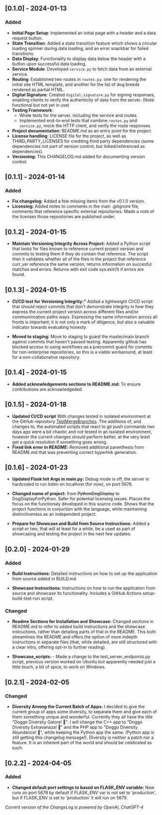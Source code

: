 ## [0.1.0] - 2024-01-13

### Added

- **Initial Page Setup**: Implemented an initial page with a header and a data request button.
- **State Transition**: Added a state transition feature which shows a circular loading spinner during data loading, and an error snackbar for failed transitions.
- **Data Display**: Functionality to display data below the header with a button upon successful data loading.
- **Service Module**: Developed `service.py` to fetch data from an external service.
- **Routing**: Established two routes in `routes.py`: one for rendering the initial site HTML template, and another for the list of dog breeds rendered as partial HTML.
- **Digital Signature**: Created `digital_signature.py` for signing responses, enabling clients to verify the authenticity of data from the server. (Note: functional but not yet in use)
- **Testing Framework**: 
  - Wrote tests for the server, including the service and routes.
  - Implemented end-to-end tests that combine `routes.py` and `service.py`, mock the HTTP client, and verify the route responses.
- **Project documentation**: README.md as an entry point for the project.
- **License handling**: LICENSE file for the project, as well as THIRD_PARTY_LICENSES for crediting third party dependencies (some dependencies not part of version control, but linked/referenced as dependencies).
- **Versioning:** This CHANGELOG.md added for documenting version control.

## [0.1.1] - 2024-01-14

### Added

- **Fix changelog:** Added a few missing items from the v0.1.0 version.
- **Licensing:** Added notes to comments in the main .gitignore file, comments that reference specific external repositories. Made a note of the licenses those repositories are published under.

## [0.1.2] - 2024-01-15

- **Maintain Versioning Integrity Across Project:**  Added a Python script that looks for files known to reference current project version and commits to testing them if they do contain that reference. The script then it validates whether all of the files in the project that reference curr_ver reference the same version, returns information on succesful matches and errors. Returns with exit code sys.exit(1) if errors are found.

## [0.1.3] - 2024-01-15

- **CI/CD test for Versioning Integrity:"** Added a lightweight CI/CD script that should reject commits that don't demonstrate integrity in how they express the current project version across different files and/or communincation paths ways. Expressing the same information across all fronts is important; it is not only a mark of diligence, but also a valuable indicator towards evaluating honesty.

- **Moved to staging:** Move to staging to guard the master/main branch against commits that haven't passed testing. Apparently github has blocked access to using workflows as a precommit guard for commits for non-enterprise repositories, so this is a viable workaround, at least for a non-collaborative repository.

## [0.1.4] - 2024-01-15

- **Added acknowledgements sections to README.md:** To ensure contributions are acknowledgeded.

## [0.1.5] - 2024-01-18
- **Updated CI/CD script** With changes tested in isolated environment at the GitHub repository [TestMergeBranches](https://github.com/mittons/TestMergeBranches). The additions of, and changes to, the automated scripts that react to git push commands two days ago were a bit chaotic and not tested in an isolated environment, however the current changes should perform better, at the very least get a quick resolution if something goes wrong.
- **Fixed link error in README:** Removed additional parenthesis from README.md that was preventing correct hyperlink generation.


## [0.1.6] - 2024-01-23

- **Updated Flask Init Args in main.py:** Debug mode is off, the server is hardcoded to run listen on localhost (for now), on port 5678.

- **Changed name of project:** from ~~PythonDogDisplay~~ to DogDisplayForPython. Safer for potential licensing issues. Places the focus on the functionaly developed in this source code. Shows that the project functions in conjuction with the language, while maintaining distinctiveness as an independent project.

- **Prepare for Showcase and Build from Source Instructions:** Added a script or two, that will at least for a while, be a used as part of showcasing and testing the project in the next few updates.

## [0.2.0] - 2024-01-29

### Added

- **Build Instructions:** Detailed instructions on how to set up the application from source added in BUILD.md

- **Showcase Instructions:** Instructions on how to run the application from source and showcase its functionality. Includes a GitHub Actions setup-build-test-run script.

### Changed

- **Readme Sections for Installation and Showcase:** Changed sections in README.md to refer to added build instructions and the showcase instructions, rather than detailing parts of that in the README. This both streamlines the README and offers the option of more indepth instructions in separate files (that, while detailed, are still structured with a clear intro, offering opt-in to further reading).

 - **Showcase_scripts:** - Made a change to the test_server_endpoints.py script, previous version worked on Ubuntu but apparently needed just a little touch, a bit of spice, to work on Windows.

## [0.2.1] - 2024-02-05

### Changed

- **Diversity Among the Current Batch of Apps:** I decided to give the current group of apps some diversity, to separate them and give each of them something unique and wonderful. Currently they all have the title "Doggo Diversity Galore! 🐶". I will change the C++ app to "Doggo Diversity Extravanaza! 🐶" and the PHP app to "Doggo Diversity Abundance! 🐶", while keeping the Python app the same. (Python app is still getting this changelog message!). Diversity is neither a patch nor a feature. It is an inherent part of the world and should be celebrated as such.


## [0.2.2] - 2024-04-05

### Added

- **Changed default port settings to based on FLASK_ENV variable:** Now runs on port 5678 by default if FLASK_ENV var is not set to 'production', but if FLASK_ENV is set to 'production' it will run on 5679.  


*Current version of the ChangeLog is powered by OpenAI, ChatGPT-4*